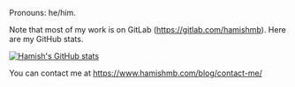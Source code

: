 Pronouns: he/him.

Note that most of my work is on GitLab (https://gitlab.com/hamishmb). Here are my GitHub stats.

<a href="https://github.com/anuraghazra/github-readme-stats">
  <img src="https://github-readme-stats.vercel.app/api?username=hamishmb&count_private=true&show_icons=true" alt="Hamish's GitHub stats" />
</a>

You can contact me at <a href="https://www.hamishmb.com/blog/contact-me/" target="_blank" rel="noopener">https://www.hamishmb.com/blog/contact-me/</a>

